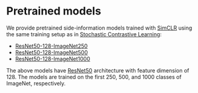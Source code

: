# Pretrained models
We provide pretrained side-information models trained with [SimCLR](https://arxiv.org/abs/2002.05709)
using the same training setup as in [Stochastic Contrastive Learning](https://arxiv.org/abs/2110.00552):

- [ResNet50-128-ImageNet250](https://docs-assets.developer.apple.com/ml-research/models/fct/imagenet_250_simclr.pt)
- [ResNet50-128-ImageNet500](https://docs-assets.developer.apple.com/ml-research/models/fct/imagenet_500_simclr.pt)
- [ResNet50-128-ImageNet1000](https://docs-assets.developer.apple.com/ml-research/models/fct/imagenet_1000_simclr.pt)

The above models have [ResNet50](https://arxiv.org/abs/1512.03385) architecture with feature dimension of 128. The models are trained on the first 250, 500, and 1000 classes of ImageNet, respectively.
